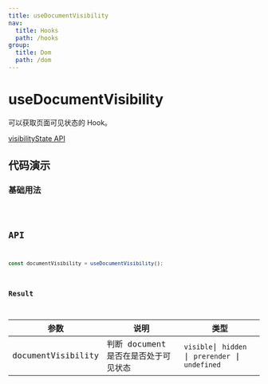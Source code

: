 ```yaml
---
title: useDocumentVisibility
nav:
  title: Hooks
  path: /hooks
group:
  title: Dom
  path: /dom
---
```


# useDocumentVisibility

可以获取页面可见状态的 Hook。

[visibilityState API](https://developer.mozilla.org/docs/Web/API/Document/visibilityState)

## 代码演示

### 基础用法

<code src="./demo/demo1.tsx" />

## API

```typescript
const documentVisibility = useDocumentVisibility();
```

### Result

| 参数               | 说明                                 | 类型   |
|--------------------|--------------------------------------|--------|
| documentVisibility | 判断 document 是否在是否处于可见状态 | `visible`\| `hidden` \| `prerender`  \| `undefined` |